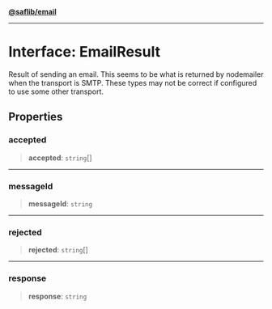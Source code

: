 [**@saflib/email**](../index.md)

---

# Interface: EmailResult

Result of sending an email. This seems to be what is returned by nodemailer when
the transport is SMTP. These types may not be correct if configured to use some
other transport.

## Properties

### accepted

> **accepted**: `string`[]

---

### messageId

> **messageId**: `string`

---

### rejected

> **rejected**: `string`[]

---

### response

> **response**: `string`
